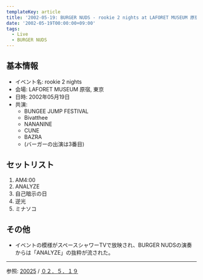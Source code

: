 ```yaml
---
templateKey: article
title: '2002-05-19: BURGER NUDS - rookie 2 nights at LAFORET MUSEUM 原宿'
date: '2002-05-19T00:00:00+09:00'
tags:
  - Live
  - BURGER NUDS
---
```

## 基本情報

* イベント名: rookie 2 nights
* 会場: LAFORET MUSEUM 原宿, 東京
* 日時: 2002年05月19日
* 共演:
  * BUNGEE JUMP FESTIVAL
  * Bivatthee
  * NANANINE
  * CUNE
  * BAZRA
  * (バーガーの出演は3番目)

## セットリスト

1. AM4:00
1. ANALYZE
1. 自己暗示の日
1. 逆光
1. ミナソコ

## その他

* イベントの模様がスペースシャワーTVで放映され、BURGER NUDSの演奏からは「ANALYZE」の抜粋が流された。

---
参照: [20025](https://web.archive.org/web/20020814042442/http://www5.tkcity.net:80/~burger/20025.html) / [０２．５．１９](https://web.archive.org/web/20020617115056/http://www.m-net.ne.jp:80/~fumippe/index_039.htm)

